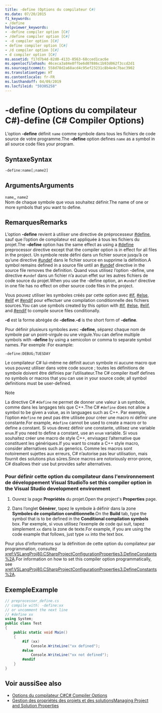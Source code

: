 ```yaml
---
title: -define (Options du compilateur C#)
ms.date: 07/20/2015
f1_keywords:
- /define
helpviewer_keywords:
- -define compiler option [C#]
- /define compiler option [C#]
- -d compiler option [C#]
- define compiler option [C#]
- /d compiler option [C#]
- d compiler option [C#]
ms.assetid: f17d7b4d-82d0-4133-8563-68cced1cac6e
ms.openlocfilehash: 46ceca3a84e8ffbe6d07886c1b93d062f3ccd2d1
ms.sourcegitcommit: 558d78d2a68acd4c95ef23231c8b4e4c7bac3902
ms.translationtype: HT
ms.contentlocale: fr-FR
ms.lasthandoff: 04/09/2019
ms.locfileid: "59305258"
---
```

# <a name="-define-c-compiler-options"></a><span data-ttu-id="496bf-102">-define (Options du compilateur C#)</span><span class="sxs-lookup"><span data-stu-id="496bf-102">-define (C# Compiler Options)</span></span>
<span data-ttu-id="496bf-103">L’option **-define** définit `name` comme symbole dans tous les fichiers de code source de votre programme.</span><span class="sxs-lookup"><span data-stu-id="496bf-103">The **-define** option defines `name` as a symbol in all source code files your program.</span></span>  
  
## <a name="syntax"></a><span data-ttu-id="496bf-104">Syntaxe</span><span class="sxs-lookup"><span data-stu-id="496bf-104">Syntax</span></span>  
  
```console  
-define:name[;name2]  
```  
  
## <a name="arguments"></a><span data-ttu-id="496bf-105">Arguments</span><span class="sxs-lookup"><span data-stu-id="496bf-105">Arguments</span></span>  
 `name`<span data-ttu-id="496bf-106">,</span><span class="sxs-lookup"><span data-stu-id="496bf-106">,</span></span> `name2`  
 <span data-ttu-id="496bf-107">Nom de chaque symbole que vous souhaitez définir.</span><span class="sxs-lookup"><span data-stu-id="496bf-107">The name of one or more symbols that you want to define.</span></span>  
  
## <a name="remarks"></a><span data-ttu-id="496bf-108">Remarques</span><span class="sxs-lookup"><span data-stu-id="496bf-108">Remarks</span></span>  
 <span data-ttu-id="496bf-109">L’option **-define** revient à utiliser une directive de préprocesseur [#define](../../../csharp/language-reference/preprocessor-directives/preprocessor-define.md), sauf que l’option de compilateur est appliquée à tous les fichiers du projet.</span><span class="sxs-lookup"><span data-stu-id="496bf-109">The **-define** option has the same effect as using a [#define](../../../csharp/language-reference/preprocessor-directives/preprocessor-define.md) preprocessor directive except that the compiler option is in effect for all files in the project.</span></span> <span data-ttu-id="496bf-110">Un symbole reste défini dans un fichier source jusqu’à ce qu’une directive [#undef](../../../csharp/language-reference/preprocessor-directives/preprocessor-undef.md) dans le fichier source en supprime la définition.</span><span class="sxs-lookup"><span data-stu-id="496bf-110">A symbol remains defined in a source file until an [#undef](../../../csharp/language-reference/preprocessor-directives/preprocessor-undef.md) directive in the source file removes the definition.</span></span> <span data-ttu-id="496bf-111">Quand vous utilisez l’option -define, une directive `#undef` dans un fichier n’a aucun effet sur les autres fichiers de code source du projet.</span><span class="sxs-lookup"><span data-stu-id="496bf-111">When you use the -define option, an `#undef` directive in one file has no effect on other source code files in the project.</span></span>  
  
 <span data-ttu-id="496bf-112">Vous pouvez utiliser les symboles créés par cette option avec [#if](../../../csharp/language-reference/preprocessor-directives/preprocessor-if.md), [#else](../../../csharp/language-reference/preprocessor-directives/preprocessor-else.md), [#elif](../../../csharp/language-reference/preprocessor-directives/preprocessor-elif.md) et [#endif](../../../csharp/language-reference/preprocessor-directives/preprocessor-endif.md) pour effectuer une compilation conditionnelle des fichiers sources.</span><span class="sxs-lookup"><span data-stu-id="496bf-112">You can use symbols created by this option with [#if](../../../csharp/language-reference/preprocessor-directives/preprocessor-if.md), [#else](../../../csharp/language-reference/preprocessor-directives/preprocessor-else.md), [#elif](../../../csharp/language-reference/preprocessor-directives/preprocessor-elif.md), and [#endif](../../../csharp/language-reference/preprocessor-directives/preprocessor-endif.md) to compile source files conditionally.</span></span>  
  
 <span data-ttu-id="496bf-113">**-d** est la forme abrégée de **-define**.</span><span class="sxs-lookup"><span data-stu-id="496bf-113">**-d** is the short form of **-define**.</span></span>  
  
 <span data-ttu-id="496bf-114">Pour définir plusieurs symboles avec **-define**, séparez chaque nom de symbole par un point-virgule ou une virgule.</span><span class="sxs-lookup"><span data-stu-id="496bf-114">You can define multiple symbols with **-define** by using a semicolon or comma to separate symbol names.</span></span> <span data-ttu-id="496bf-115">Par exemple :</span><span class="sxs-lookup"><span data-stu-id="496bf-115">For example:</span></span>  
  
```console  
-define:DEBUG;TUESDAY  
```  
  
 <span data-ttu-id="496bf-116">Le compilateur C# lui-même ne définit aucun symbole ni aucune macro que vous pouvez utiliser dans votre code source ; toutes les définitions de symbole doivent être définies par l’utilisateur.</span><span class="sxs-lookup"><span data-stu-id="496bf-116">The C# compiler itself defines no symbols or macros that you can use in your source code; all symbol definitions must be user-defined.</span></span>  
  
> [!NOTE]
>  <span data-ttu-id="496bf-117">La directive C# `#define` ne permet de donner une valeur à un symbole, comme dans les langages tels que C++.</span><span class="sxs-lookup"><span data-stu-id="496bf-117">The C# `#define` does not allow a symbol to be given a value, as in languages such as C++.</span></span> <span data-ttu-id="496bf-118">Par exemple, l’option `#define` ne peut pas être utilisée pour créer une macro ni définir une constante.</span><span class="sxs-lookup"><span data-stu-id="496bf-118">For example, `#define` cannot be used to create a macro or to define a constant.</span></span> <span data-ttu-id="496bf-119">Si vous devez définir une constante, utilisez une variable `enum`.</span><span class="sxs-lookup"><span data-stu-id="496bf-119">If you need to define a constant, use an `enum` variable.</span></span> <span data-ttu-id="496bf-120">Si vous souhaitez créer une macro de style C++, envisagez l’alternative que constituent les génériques.</span><span class="sxs-lookup"><span data-stu-id="496bf-120">If you want to create a C++ style macro, consider alternatives such as generics.</span></span> <span data-ttu-id="496bf-121">Comme les macros sont notoirement sujettes aux erreurs, C# n’autorise pas leur utilisation, mais fournit des solutions plus sûres.</span><span class="sxs-lookup"><span data-stu-id="496bf-121">Since macros are notoriously error-prone, C# disallows their use but provides safer alternatives.</span></span>  
  
### <a name="to-set-this-compiler-option-in-the-visual-studio-development-environment"></a><span data-ttu-id="496bf-122">Pour définir cette option du compilateur dans l'environnement de développement Visual Studio</span><span class="sxs-lookup"><span data-stu-id="496bf-122">To set this compiler option in the Visual Studio development environment</span></span>  
  
1. <span data-ttu-id="496bf-123">Ouvrez la page **Propriétés** du projet.</span><span class="sxs-lookup"><span data-stu-id="496bf-123">Open the project's **Properties** page.</span></span>  
  
2. <span data-ttu-id="496bf-124">Dans l’onglet **Générer**, tapez le symbole à définir dans la zone **Symboles de compilation conditionnelle**.</span><span class="sxs-lookup"><span data-stu-id="496bf-124">On the **Build** tab, type the symbol that is to be defined in the **Conditional compilation symbols** box.</span></span> <span data-ttu-id="496bf-125">Par exemple, si vous utilisez l’exemple de code qui suit, tapez simplement `xx` dans la zone de texte.</span><span class="sxs-lookup"><span data-stu-id="496bf-125">For example, if you are using the code example that follows, just type `xx` into the text box.</span></span>  
  
 <span data-ttu-id="496bf-126">Pour plus d’informations sur la définition de cette option du compilateur par programmation, consultez <xref:VSLangProj80.CSharpProjectConfigurationProperties3.DefineConstants%2A>.</span><span class="sxs-lookup"><span data-stu-id="496bf-126">For information on how to set this compiler option programmatically, see <xref:VSLangProj80.CSharpProjectConfigurationProperties3.DefineConstants%2A>.</span></span>  
  
## <a name="example"></a><span data-ttu-id="496bf-127">Exemple</span><span class="sxs-lookup"><span data-stu-id="496bf-127">Example</span></span>  
  
```csharp  
// preprocessor_define.cs  
// compile with: -define:xx  
// or uncomment the next line  
// #define xx  
using System;  
public class Test   
{  
    public static void Main()   
    {  
        #if (xx)   
            Console.WriteLine("xx defined");  
        #else  
            Console.WriteLine("xx not defined");  
        #endif  
    }  
}  
```  
  
## <a name="see-also"></a><span data-ttu-id="496bf-128">Voir aussi</span><span class="sxs-lookup"><span data-stu-id="496bf-128">See also</span></span>

- [<span data-ttu-id="496bf-129">Options du compilateur C#</span><span class="sxs-lookup"><span data-stu-id="496bf-129">C# Compiler Options</span></span>](../../../csharp/language-reference/compiler-options/index.md)
- [<span data-ttu-id="496bf-130">Gestion des propriétés des projets et des solutions</span><span class="sxs-lookup"><span data-stu-id="496bf-130">Managing Project and Solution Properties</span></span>](/visualstudio/ide/managing-project-and-solution-properties)
